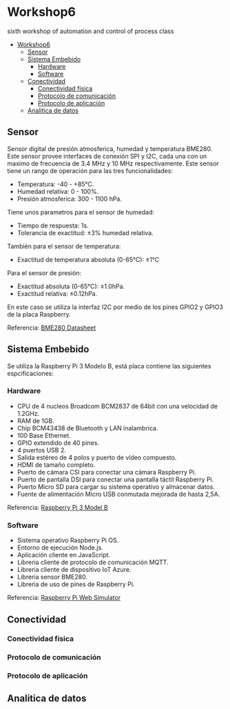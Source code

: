 # Workshop6
sixth workshop of automation and control of process class

- [Workshop6](#workshop6)
  - [Sensor](#sensor)
  - [Sistema Embebido](#sistema-embebido)
    - [Hardware](#hardware)
    - [Software](#software)
  - [Conectividad](#conectividad)
    - [Conectividad física](#conectividad-física)
    - [Protocolo de comunicación](#protocolo-de-comunicación)
    - [Protocolo de aplicación](#protocolo-de-aplicación)
  - [Analitica de datos](#analitica-de-datos)

## Sensor

Sensor digital de presión atmosferica, humedad y temperatura BME280. Este sensor provee interfaces de conexión SPI y I2C, cada una con un maximo de frecuencia de 3.4 MHz y 10 MHz respectivamente. Este sensor tiene un rango de operación para las tres funcionalidades:

- Temperatura: -40 - +85°C.
- Humedad relativa: 0 - 100%.
- Presión atmosferica: 300 - 1100 hPa.

Tiene unos parametros para el sensor de humedad:

- Tiempo de respuesta: 1s.
- Tolerancia de exactitud: ±3% humedad relativa.

También para el sensor de temperatura:

- Exactitud de temperatura absoluta (0-65°C): ±1°C

Para el sensor de presión:

- Exactitud absoluta (0-65°C): ±1.0hPa.
- Exactitud relativa: ±0.12hPa.

En este caso se utiliza la interfaz I2C por medio de los pines GPIO2 y GPIO3 de la placa Raspberry. 

Referencia: [BME280 Datasheet](https://itbrainpower.net/downloadables/BST-BME280-DS002-1509607.pdf) 

## Sistema Embebido

Se utiliza la Raspberry Pi 3 Modelo B, está placa contiene las siguientes espcificaciones:

### Hardware

- CPU de 4 nucleos Broadcom BCM2837 de 64bit con una velocidad de 1.2GHz.
- RAM de 1GB.
- Chip BCM43438 de Bluetooth y LAN inalambrica.
- 100 Base Ethernet.
- GPIO extendido de 40 pines.
- 4 puertos USB 2.
- Salida estéreo de 4 polos y puerto de vídeo compuesto.
- HDMI de tamaño completo.
- Puerto de cámara CSI para conectar una cámara Raspberry Pi.
- Puerto de pantalla DSI para conectar una pantalla táctil Raspberry Pi.
- Puerto Micro SD para cargar su sistema operativo y almacenar datos.
- Fuente de alimentación Micro USB conmutada mejorada de hasta 2,5A.

Referencia: [Raspberry Pi 3 Model B](https://www.raspberrypi.com/products/raspberry-pi-3-model-b/)

### Software

- Sistema operativo Raspberry Pi OS.
- Entorno de ejecución Node.js.
- Aplicación cliente en JavaScript.
- Libreria cliente de protocolo de comunicación MQTT.
- Libreria cliente de dispositivo IoT Azure.
- Libreria sensor BME280.
- Libreria de uso de pines de Raspberry Pi.

Referencia: [Raspberry Pi Web Simulator](https://azure-samples.github.io/raspberry-pi-web-simulator/)

## Conectividad

### Conectividad física

### Protocolo de comunicación

### Protocolo de aplicación

## Analitica de datos
